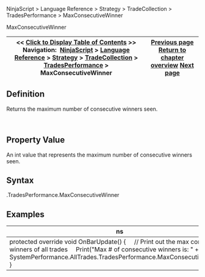 ﻿
NinjaScript > Language Reference > Strategy > TradeCollection > TradesPerformance > MaxConsecutiveWinner

MaxConsecutiveWinner

| << [Click to Display Table of Contents](maxconsecutivewinner.md) >> **Navigation:**     [NinjaScript](ninjascript.md) > [Language Reference](language_reference_wip.md) > [Strategy](strategy.md) > [TradeCollection](tradecollection.md) > [TradesPerformance](tradesperformance.md) > MaxConsecutiveWinner | [Previous page](maxconsecutiveloser.md) [Return to chapter overview](tradesperformance.md) [Next page](maxtimetorecover.md) |
| --- | --- |
## Definition
Returns the maximum number of consecutive winners seen.  

 
## Property Value
An int value that represents the maximum number of consecutive winners seen.
 
## Syntax
<TradeCollection>.TradesPerformance.MaxConsecutiveWinner

## 
## Examples

| ns |
| --- |
| protected override void OnBarUpdate() {      // Print out the max consecutive winners of all trades      Print("Max # of consecutive winners is: " + SystemPerformance.AllTrades.TradesPerformance.MaxConsecutiveWinner); } |
